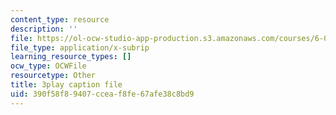 ```yaml
---
content_type: resource
description: ''
file: https://ol-ocw-studio-app-production.s3.amazonaws.com/courses/6-01sc-introduction-to-electrical-engineering-and-computer-science-i-spring-2011/390f58f89407cceaf8fe67afe38c8bd9_qGZy1CRoZdE.srt
file_type: application/x-subrip
learning_resource_types: []
ocw_type: OCWFile
resourcetype: Other
title: 3play caption file
uid: 390f58f8-9407-ccea-f8fe-67afe38c8bd9
---
```

